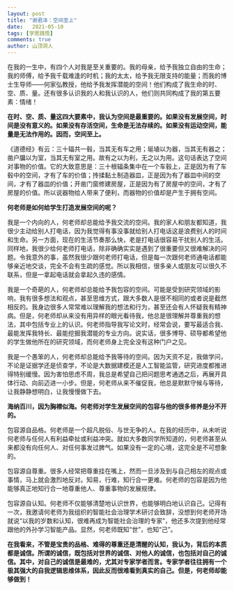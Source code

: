 ```yaml
---
layout: post
title: "谢君泽：空间至上"
date:   2021-05-10
tags: [学思践悟]
comments: true
author: 山顶洞人
---
```




在我的一生中，有四个人对我是至关重要的。我的母亲，给予我独立自由的生命；我的师傅，给予我千载难逢的时机；我的太太，给予我无限支持的能量；而我的博士生导师——何家弘教授，他给予我发挥潜能的空间！他们构成了我生命的时、空、质、量。还有很多认识我的人和我认识的人，他们则共同构成了我的第五要素：情绪！



**在时、空、质、量这四大要素中，我认为空间是最重要的。如果没有发展空间，时间是没有意义的。如果没有存活空间，生命是无法存续的。如果没有运动空间，能量是无法作用的。因而，空间至上。**

《道德经》有云：三十辐共一毂，当其无有车之用；埏埴以为器，当其无有器之；凿户牖以为室，当其无有室之用。故有之以为利，无之以为用。这句话表达了空间对事物的价值。它的大致意思是：三十根辐条集中在一个车毂上，正是因为有了车毂中的空间，才有了车的价值；抟揉黏土制造器皿，正是因为有了器皿中间的空间，才有了器皿的价值；开凿门窗修建房屋，正是因为有了房屋中的空间，才有了房屋的价值。所以说器物给人带来了便利，而器物的价值却是产生于拥有空间。



**何老师是如何给学生打造发展空间的呢？**

我是一个内向的人，何老师却总能给予我交流的空间。我的家人和朋友都知道，我很少主动给别人打电话，因为我觉得有事没事就给别人打电话这是浪费别人的时间和生命。另一方面，现在的生活节奏那么快，老是打电话很容易干扰别人的生活。同样地，我很少给何老师打电话，除非确确实实是遇到了很重要但又很难解决的问题。令我意外的事，虽然我很少跟何老师打电话，但是每一次跟何老师通电话都能够亲近地交谈，完全不会有生疏的感觉。所以我相信，很多亲人或朋友可以很久不联系，但是一拿起电话就会拿起久违的感情。

我是一个奇葩的人，何老师却总能给予我包容的空间。可能是受到研究领域的影响，我有很多想法和观点，甚至思维方式，跟大多数人是很不相同的或者说是截然相反的。我身边很多人常常难以理解我的想法和行为，甚至还会有人怀疑我有精神病。但是，何老师却从来没有用异样的眼光看待我，他总是很理解并尊重我的想法，其中包括专业上的认识。何老师指导我写论文时，经常会说，要写最适合我、最能发挥我特长、最能挖掘我潜能的专业方向。说实话，很多博导、硕导都希望他的学生做他所在的研究领域，而何老师身上完全没有这种门户之见。

我是一个愚笨的人，何老师却总能给予我等待的空间。因为天资不足，我做学问，不论是证据学还是侦查学，不论是大数据建模还是人工智能监管，研究进度都推进得特别缓慢。因为害怕思虑不周，我总是希望自己把问题思考通透之后，再展开具体行动、向前迈进一小步。但是，何老师从来不催促我，他总是默默守候与等待，让我静静想明白，让我慢慢做下去。



**海纳百川，因为胸襟似海。何老师对学生发展空间的包容与他的很多修养是分不开的。**

包容源自品格。何老师是一个超凡脱俗、与世无争的人。在我的经历中，从未听说何老师与任何人有利益牵扯或利益冲突。就如大多数同学所知道的，何老师甚至从来都没有向任何人、对任何事发过脾气。如果没有一定的心境，这完全是不可想象的。

包容源自尊重。很多人经常把尊重挂在嘴上，然而一旦涉及到与自己相左的观点或事情，马上就会激烈地反对。知易，行难，知行合一更难。何老师的包容是因为他能够真正地知行合一地尊重他人、尊重事物的发展规律。

包容源自认知。何老师不仅能够清楚地认识世界，也能够明白地认识自己。记得有一次，我邀请何老师为我组织的智能社会治理学术研讨会致辞，没想到何老师开场就说“以我的岁数和认知，很难再成为智能社会治理的专家”，他还多次提到他经常跟他的外孙学习智能产品。显然，何老师既知“世”，也知“己”。



**在我看来，不管是宝贵的品格、难得的尊重还是清醒的认知，我认为，背后的本质都是诚信。所谓的诚信，既包括对世界的诚信、对他人的诚信，也包括对自己的诚信。其中，对自己的诚信是最难的，尤其对专家学者而言。专家学者往往拥有一个极其强大的自我逻辑思维体系，因此反而很难看到真实的自己。但是，何老师却能够做到！**